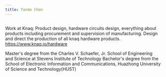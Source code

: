 ```yaml
---
title: Tande Chen
---
```





##

Work at Knaq: Product design, hardware circuits design, everything about products including procurement and supervision of manufacturing. Design and direct the production of all knaq hardware products. https://www.knaq.io/hardware

Master's degree from the Charles V. Schaefer, Jr. School of Engineering and Science at Stevens Institute of Technology
Bachelor's degree from the School of Electronic Information and Communications, Huazhong University of Science and Technology(HUST)





